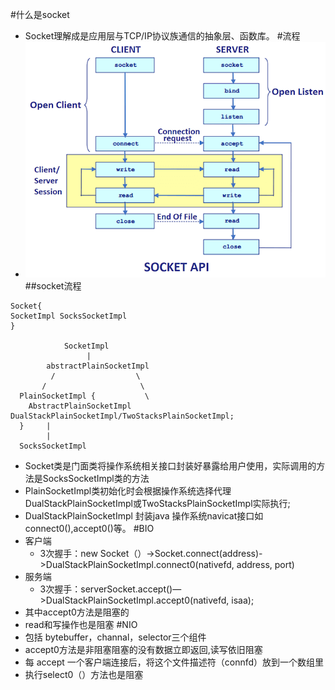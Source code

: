 #什么是socket
* Socket理解成是应用层与TCP/IP协议族通信的抽象层、函数库。
#流程
* ![](img/socket.png)
##socket流程
````
Socket{
SocketImpl SocksSocketImpl      
}

            SocketImpl
                 |
        abstractPlainSocketImpl
         /                  \
       /                     \
  PlainSocketImpl {           \
    AbstractPlainSocketImpl  DualStackPlainSocketImpl/TwoStacksPlainSocketImpl;
  }     |
        |
  SocksSocketImpl
````
* Socket类是门面类将操作系统相关接口封装好暴露给用户使用，实际调用的方法是SocksSocketImpl类的方法
* PlainSocketImpl类初始化时会根据操作系统选择代理DualStackPlainSocketImpl或TwoStacksPlainSocketImpl实际执行;
* DualStackPlainSocketImpl 封装java 操作系统navicat接口如connect0(),accept0()等。
#BIO
* 客户端
   * 3次握手：new Socket（）->Socket.connect(address)->DualStackPlainSocketImpl.connect0(nativefd, address, port)
* 服务端
   * 3次握手：serverSocket.accept()—>DualStackPlainSocketImpl.accept0(nativefd, isaa);
* 其中accept0方法是阻塞的
* read和写操作也是阻塞
#NIO
* 包括 bytebuffer，channal，selector三个组件
* accept0方法是非阻塞阻塞的没有数据立即返回,读写依旧阻塞
* 每 accept 一个客户端连接后，将这个文件描述符（connfd）放到一个数组里
* 执行select0（）方法也是阻塞
   



